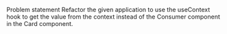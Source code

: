 Problem statement
Refactor the given application to use the useContext hook to get the value from the context instead of the Consumer component in the Card component.
